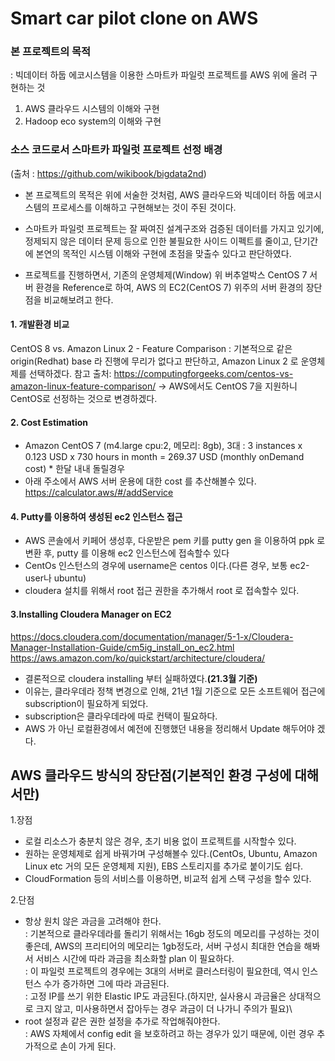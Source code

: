 # **Smart car pilot clone on AWS**

### 본 프로젝트의 목적
:  빅데이터 하둡 에코시스템을 이용한 스마트카 파일럿 프로젝트를 AWS 위에 올려 구현하는 것
1. AWS 클라우드 시스템의 이해와 구현
2. Hadoop eco system의 이해와 구현

### 소스 코드로서 스마트카 파일럿 프로젝트 선정 배경
   (출처 : https://github.com/wikibook/bigdata2nd)
- 본 프로젝트의 목적은 위에 서술한 것처럼, AWS 클라우드와 빅데이터 하둡 에코시스템의 프로세스를 이해하고 구현해보는 것이 주된 것이다.
- 스마트카 파일럿 프로젝트는 잘 짜여진 설계구조와 검증된 데이터를 가지고 있기에, 정제되지 않은 데이터 문제 등으로 인한 불필요한 사이드 이펙트를 줄이고, 단기간에 본연의 목적인 시스템 이해와 구현에 초점을 맞출수 있다고 판단하였다.


- 프로젝트를 진행하면서, 기존의 운영체제(Window) 위 버추얼박스 CentOS 7 서버 환경을 Reference로 하여, AWS 의 EC2(CentOS 7) 위주의 서버 환경의 장단점을 비교해보려고 한다. 


#### 1. 개발환경 비교
CentOS 8 vs. Amazon Linux 2 - Feature Comparison
: 기본적으로 같은 origin(Redhat) base 라 진행에 무리가 없다고 판단하고, Amazon Linux 2 로 운영체제를 선택하겠다.
참고 출처: https://computingforgeeks.com/centos-vs-amazon-linux-feature-comparison/
-> AWS에서도 CentOS 7을 지원하니 CentOS로 선정하는 것으로 변경하겠다.

#### 2. Cost Estimation
- Amazon CentOS 7 (m4.large cpu:2, 메모리: 8gb), 3대 : 3 instances x 0.123 USD x 730 hours in month = 269.37 USD (monthly onDemand cost) * 한달 내내 돌릴경우
- 아래 주소에서 AWS 서버 운용에 대한 cost 를 추산해볼수 있다.
https://calculator.aws/#/addService

#### 4. Putty를 이용하여 생성된 ec2 인스턴스 접근
- AWS 콘솔에서 키페어 생성후, 다운받은 pem 키를 putty gen 을 이용하여 ppk 로 변환 후, putty 를 이용해 ec2 인스턴스에 접속할수 있다
- CentOs 인스턴스의 경우에 username은 centos 이다.(다른 경우, 보통 ec2-user나 ubuntu)
- cloudera 설치를 위해서 root 접근 권한을 추가해서 root 로 접속할수 있다. 

#### 3.Installing Cloudera Manager on EC2
https://docs.cloudera.com/documentation/manager/5-1-x/Cloudera-Manager-Installation-Guide/cm5ig_install_on_ec2.html
https://aws.amazon.com/ko/quickstart/architecture/cloudera/

- 결론적으로 cloudera installing 부터 실패하였다.**(21.3월 기준)**
- 이유는, 클라우데라 정책 변경으로 인해, 21년 1월 기준으로 모든 소프트웨어 접근에 subscription이 필요하게 되었다. 
- subscription은 클라우데라에 따로 컨택이 필요하다.
- AWS 가 아닌 로컬환경에서 예전에 진행했던 내용을 정리해서 Update 해두어야 겠다.

## AWS 클라우드 방식의 장단점(기본적인 환경 구성에 대해서만)
1.장점
- 로컬 리소스가 충분치 않은 경우, 초기 비용 없이 프로젝트를 시작할수 있다.
- 원하는 운영체제로 쉽게 바꿔가며 구성해볼수 있다.(CentOs, Ubuntu, Amazon Linux etc 거의 모든 운영체제 지원), EBS 스토리지를 추가로 붙이기도 쉽다.
- CloudFormation 등의 서비스를 이용하면, 비교적 쉽게 스택 구성을 할수 있다.
 
2.단점
- 항상 원치 않은 과금을 고려해야 한다.\
     : 기본적으로 클라우데라를 돌리기 위해서는 16gb 정도의 메모리를 구성하는 것이 좋은데, AWS의 프리티어의 메모리는 1gb정도라, 서버 구성시 최대한 연습을 해봐서 서비스 시간에 따라 과금을 최소화할 plan 이 필요하다. \
     : 이 파일럿 프로젝트의 경우에는 3대의 서버로 클러스터링이 필요한데, 역시 인스턴스 수가 증가하면 그에 따라 과금된다. \
     : 고정 IP를 쓰기 위한 Elastic IP도 과금된다.(하지만, 실사용시 과금율은 상대적으로 크지 않고, 미사용하면서 잡아두는 경우 과금이 더 나가니 주의가 필요)\
- root 설정과 같은 권한 설정을 추가로 작업해줘야한다.\
     : AWS 자체에서 config edit 을 보호하려고 하는 경우가 있기 때문에, 이런 경우 추가적으로 손이 가게 된다.
   





